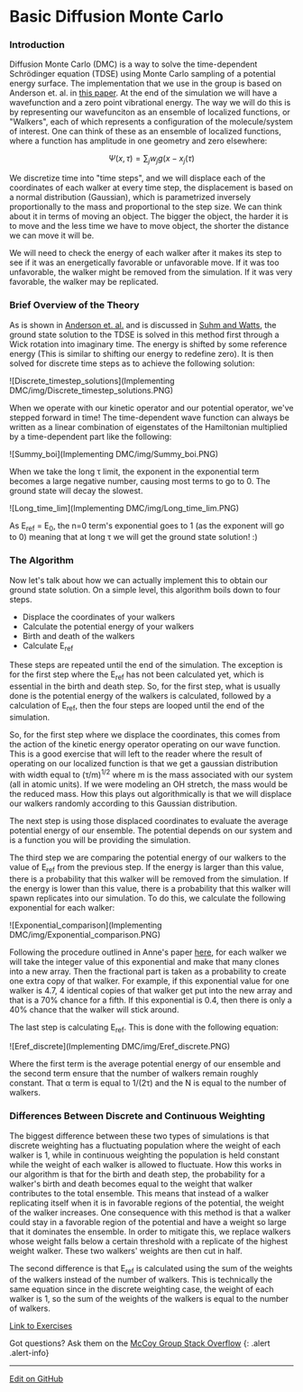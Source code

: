 # Basic Diffusion Monte Carlo

### Introduction
Diffusion Monte Carlo (DMC) is a way to solve the time-dependent Schrödinger equation (TDSE)
 using Monte Carlo sampling of a potential energy surface. The implementation that we use in the group is
 based on Anderson et. al. in [this paper](https://aip.scitation.org/doi/10.1063/1.432868). At the end of the simulation we will have a wavefunction
 and a zero point vibrational energy.  The way we will do this is by representing our
 wavefunciton as an ensemble of localized functions, or "Walkers", each of which represents a configuration
 of the molecule/system of interest. One can think of these as an ensemble of localized functions, where a function has amplitude in one geometry and zero elsewhere:

$$
\Psi (x, \tau) = \sum_j w_j g(x - x_j(\tau)
$$

 We discretize time into "time steps", and we will displace each of the coordinates of each walker at every time step, the displacement is based on a normal distribution (Gaussian), which is parametrized inversely proportionally to the mass and proportional to the step size. We can think about it in terms of moving an object. The bigger the object, the harder it is to move and the less time we have to move object, the shorter the distance we can move it will be.

 We will need to check the energy of each walker after it makes its step to see if it was an energetically favorable
 or unfavorable move.  If it was too unfavorable, the walker might be removed from the simulation.  If it was very
 favorable, the walker may be replicated.

### Brief Overview of the Theory

As is shown in [Anderson et. al.](https://aip.scitation.org/doi/10.1063/1.432868) and is discussed
in [Suhm and Watts](https://doi.org/10.1016/0370-1573(91)90136-A), the ground state solution to the
TDSE is solved in this method first through a Wick rotation into imaginary time. The energy is shifted
by some reference energy (This is similar to shifting our energy to redefine zero). It is then solved for
discrete time steps as to achieve the following solution:

![Discrete_timestep_solutions](Implementing DMC/img/Discrete_timestep_solutions.PNG)

When we operate with our kinetic operator and our potential operator, we've stepped forward in time! The time-dependent wave function
can always be written as a linear combination of eigenstates of the Hamiltonian multiplied by a time-dependent part like the following:

![Summy_boi](Implementing DMC/img/Summy_boi.PNG)

When we take the long τ limit, the exponent in the exponential term becomes a large negative number,
causing most terms to go to 0. The ground state will decay the slowest.

![Long_time_lim](Implementing DMC/img/Long_time_lim.PNG)

As E<sub>ref</sub> = E<sub>0</sub>, the n=0 term's exponential goes to 1 (as the exponent
will go to 0) meaning that at long τ we will get the ground state solution! :)

### The Algorithm

Now let's talk about how we can actually implement this to obtain our ground state solution.
On a simple level, this algorithm boils down to four steps.

* Displace the coordinates of your walkers
* Calculate the potential energy of your walkers
* Birth and death of the walkers
* Calculate E<sub>ref</sub>

These steps are repeated until the end of the simulation. The exception is for the first step
where the E<sub>ref</sub> has not been calculated yet, which is essential in the birth and death step.
So, for the first step, what is usually done is the potential energy of the walkers is calculated, followed
by a calculation of E<sub>ref</sub>, then the four steps are looped until the end of the simulation.

So, for the first step where we displace the coordinates, this comes from the action of the kinetic
energy operator operating on our wave function. This is a good exercise that will left to the reader
where the result of operating on our localized function is that we get a gaussian distribution with width equal
to  (τ/m)<sup>1/2</sup> where m is the mass associated with our system (all in atomic units). If we were modeling an OH stretch, the mass would be the reduced mass. How this plays out algorithmically is that we will displace our walkers
randomly according to this Gaussian distribution.

The next step is using those displaced coordinates to evaluate the average potential energy of our 
ensemble. The potential depends on our system and is a function you will be providing the simulation.

The third step we are comparing the potential energy of our walkers to the value of E<sub>ref</sub> from
the previous step. If the energy is larger than this value, there is a probability that this walker will be 
removed from the simulation. If the energy is lower than this value, there is a probability that this walker will
spawn replicates into our simulation. To do this, we calculate the following exponential for each walker:

![Exponential_comparison](Implementing DMC/img/Exponential_comparison.PNG)

Following the procedure outlined in Anne's paper [here](https://doi.org/10.1080/01442350600679347), for each walker we will
take the integer value of this exponential and make that many clones into a new array. Then the fractional part is taken
as a probability to create one extra copy of that walker. For example, if this exponential value for one walker is 4.7, 4 identical copies of that walker get put into the new array and that is a 70% chance for a fifth. If this exponential is 0.4, then there is only a 40% chance that the walker will stick around.

The last step is calculating E<sub>ref</sub>. This is done with the following equation:

![Eref_discrete](Implementing DMC/img/Eref_discrete.PNG)

Where the first term is the average potential energy of our ensemble and the second term ensure
that the number of walkers remain roughly constant. That α term is equal to 1/(2τ) and the N is equal
to the number of walkers.

### Differences Between Discrete and Continuous Weighting
The biggest difference between these two types of simulations is that discrete weighting has a fluctuating population where
the weight of each walker is 1, while in continuous weighting the population is held constant while the weight of each walker is allowed
to fluctuate. How this works in our algorithm is that for the birth and death step, the probability for a walker's birth and death becomes equal
to the weight that walker contributes to the total ensemble. This means that instead of a walker replicating itself when it is in favorable regions
of the potential, the weight of the walker increases. One consequence with this method is that a walker could stay in a favorable region
of the potential and have a weight so large that it dominates the ensemble. In order to mitigate this, we replace walkers whose weight falls
below a certain threshold with a replicate of the highest weight walker. These two walkers' weights are then cut in half.

The second difference is that E<sub>ref</sub> is calculated using the sum of the weights of the walkers instead of the number of walkers.
This is technically the same equation since in the discrete weighting case, the weight of each walker is 1, so the sum of the weights of the walkers
is equal to the number of walkers.

[Link to Exercises](https://mccoygroup.github.io/References/McCoy%20Group%20Code%20Academy/Exercises/)

Got questions? Ask them on the [McCoy Group Stack Overflow](https://stackoverflow.com/c/mccoygroup/questions/ask)
{: .alert .alert-info}

---

[Edit on GitHub](https://github.com/McCoyGroup/References/edit/gh-pages/References/Basis%20Set%20Methods/MultidimBasis.md)

